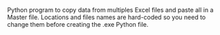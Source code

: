 Python program to copy data from multiples Excel files and paste all in a Master file. 
Locations and files names are hard-coded so you need to change them before creating the .exe Python file.

